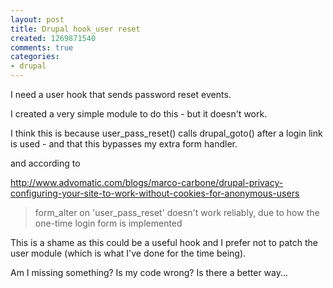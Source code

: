 ```yaml
---
layout: post
title: Drupal hook_user reset
created: 1269871540
comments: true
categories:
- drupal
---
```

I need a user hook that sends password reset events.

I created a very simple module to do this - but it doesn't work.

I think this is because user_pass_reset() calls drupal_goto() after a login link is used - and that this bypasses my extra form handler.

and according to 

http://www.advomatic.com/blogs/marco-carbone/drupal-privacy-configuring-your-site-to-work-without-cookies-for-anonymous-users 

<blockquote>
form_alter on 'user_pass_reset' doesn't work reliably, due to how the one-time login form is implemented
</blockquote>

<?php

function userresethook_form_alter(&$form, &$form_state, $form_id){
  if ($form_id == 'user_pass_reset'){
    $form['#submit'][] = 'userresethook_submit';
  } else {
    return;
  }
}

//This doesn't get called!
function userresethook_submit($form, &$form_state){
  global $user;
  user_module_invoke('reset', $form, $user);
}

?>

This is a shame as this could be a useful hook and I prefer not to patch the user module (which is what I've done for the time being).

Am I missing something? Is my code wrong? Is there a better way...
